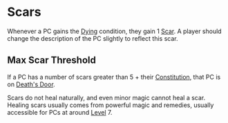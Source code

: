# Scars
Whenever a PC gains the [Dying](../../Conditions/Dying.md) condition, they gain 1 [Scar](Scars.md). A player should change the description of the PC slightly to reflect this scar.
## Max Scar Threshold
If a PC has a number of scars greater than 5 + their [Constitution](../Chosen%20Statistics/Constitution.md), that PC is on [Death's Door](../../Conditions/Death's%20Door.md).

Scars do not heal naturally, and even minor magic cannot heal a scar. Healing scars usually comes from powerful magic and remedies, usually accessible for PCs at around [Level](Level.md) 7.